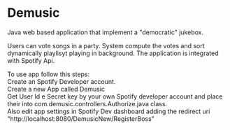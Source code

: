 # Demusic
Java web based application that implement a "democratic" jukebox.

Users can vote songs in a party. System compute the votes and sort dynamically playlisyt playing in background. The application is integrated with Spotify Api.

To use app follow this steps:<br />
Create an Spotify Developer account.<br />
Create a new App called Demusic<br />
Get User Id e Secret key by your own Spotify developer account and place their into com.demusic.controllers.Authorize.java class.<br />
Also edit app settings in Spotify Dev dashboard adding the redirect uri "http://localhost:8080/DemusicNew/RegisterBoss"<br />
